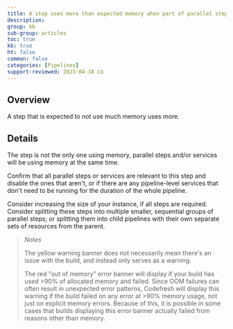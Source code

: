 ```yaml
---
title: A step uses more than expected memory when part of parallel steps or services
description: 
group: kb
sub-group: articles
toc: true
kb: true
ht: false
common: false
categories: [Pipelines]
support-reviewed: 2023-04-18 LG
---
```


## Overview

A step that is expected to not use much memory uses more.

## Details

The step is not the only one using memory, parallel steps and/or services will be using memory at the same time.

Confirm that all parallel steps or services are relevant to this step and disable the ones that aren't, or if there are any pipeline-level services that don't need to be running for the duration of the whole pipeline.

Consider increasing the size of your instance, if all steps are required. Consider splitting these steps into multiple smaller, sequential groups of parallel steps; or splitting them into child pipelines with their own separate sets of resources from the parent.

>_Notes_
>
>The yellow warning banner does not necessarily mean there's an issue with the build, and instead only serves as a warning.
>
>The red "out of memory" error banner will display if your build has used >90% of allocated memory and failed. Since OOM failures can often result in unexpected error patterns, Codefresh will display this warning if the build failed on any error at >90% memory usage, not just on explicit memory errors. Because of this, it is possible in some cases that builds displaying this error banner actually failed from reasons other than memory.
